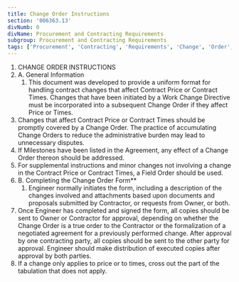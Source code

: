 ```yaml
---
title: Change Order Instructions
section: '006363.13'
divNumb: 0
divName: Procurement and Contracting Requirements
subgroup: Procurement and Contracting Requirements
tags: ['Procurement', 'Contracting', 'Requirements', 'Change', 'Order', 'Instructions']
---
```


1. CHANGE ORDER INSTRUCTIONS
1. A. General Information
   1. This document was developed to provide a uniform format for handling contract changes that affect Contract Price or Contract Times. Changes that have been initiated by a Work Change Directive must be incorporated into a subsequent Change Order if they affect Price or Times.
2. Changes that affect Contract Price or Contract Times should be promptly covered by a Change Order. The practice of accumulating Change Orders to reduce the administrative burden may lead to unnecessary disputes. 
3. If Milestones have been listed in the Agreement, any effect of a Change Order thereon should be addressed. 
4. For supplemental instructions and minor changes not involving a change in the Contract Price or Contract Times, a Field Order should be used. 
1. B. Completing the Change Order Form** 
   1. Engineer normally initiates the form, including a description of the changes involved and attachments based upon documents and proposals submitted by Contractor, or requests from Owner, or both. 
2. Once Engineer has completed and signed the form, all copies should be sent to Owner or Contractor for approval, depending on whether the Change Order is a true order to the Contractor or the formalization of a negotiated agreement for a previously performed change. After approval by one contracting party, all copies should be sent to the other party for approval. Engineer should make distribution of executed copies after approval by both parties. 
3. If a change only applies to price or to times, cross out the part of the tabulation that does not apply.

